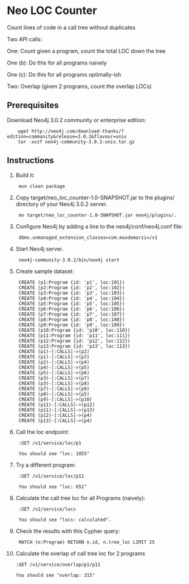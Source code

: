 # Neo LOC Counter

Count lines of code in a call tree without duplicates


Two API calls:

One: Count given a program, count the total LOC down the tree

One (b): Do this for all programs naively

One (c): Do this for all programs optimally-ish

Two: Overlap (given 2 programs, count the overlap LOCs)

Prerequisites
-------------

Download Neo4j 3.0.2 community or enterprise edition:

        wget http://neo4j.com/download-thanks/?edition=community&release=3.0.2&flavour=unix
        tar -xvzf neo4j-community-3.0.2-unix.tar.gz


Instructions
-------------

1. Build it:

        mvn clean package

2. Copy target/neo_loc_counter-1.0-SNAPSHOT.jar to the plugins/ directory of your Neo4j 3.0.2 server.

        mv target/neo_loc_counter-1.0-SNAPSHOT.jar neo4j/plugins/.

3. Configure Neo4j by adding a line to the neo4j/conf/neo4j.conf file:

        dbms.unmanaged_extension_classes=com.maxdemarzi=/v1

4. Start Neo4j server.

        neo4j-community-3.0.2/bin/neo4j start

5. Create sample dataset:

        CREATE (p1:Program {id: 'p1', loc:101})
        CREATE (p2:Program {id: 'p2', loc:102})
        CREATE (p3:Program {id: 'p3', loc:103})
        CREATE (p4:Program {id: 'p4', loc:104})
        CREATE (p5:Program {id: 'p5', loc:105})
        CREATE (p6:Program {id: 'p6', loc:106})
        CREATE (p7:Program {id: 'p7', loc:107})
        CREATE (p8:Program {id: 'p8', loc:108})
        CREATE (p9:Program {id: 'p9', loc:109})
        CREATE (p10:Program {id: 'p10', loc:110})
        CREATE (p11:Program {id: 'p11', loc:111})
        CREATE (p12:Program {id: 'p12', loc:112})
        CREATE (p13:Program {id: 'p13', loc:113})
        CREATE (p1)-[:CALLS]->(p2)
        CREATE (p1)-[:CALLS]->(p3)
        CREATE (p2)-[:CALLS]->(p4)
        CREATE (p4)-[:CALLS]->(p5)
        CREATE (p5)-[:CALLS]->(p6)
        CREATE (p3)-[:CALLS]->(p7)
        CREATE (p3)-[:CALLS]->(p8)
        CREATE (p7)-[:CALLS]->(p9)
        CREATE (p8)-[:CALLS]->(p5)
        CREATE (p9)-[:CALLS]->(p10)
        CREATE (p11)-[:CALLS]->(p12)
        CREATE (p11)-[:CALLS]->(p13)
        CREATE (p12)-[:CALLS]->(p4)
        CREATE (p13)-[:CALLS]->(p4)

6. Call the loc endpoint:

        :GET /v1/service/loc/p1

        You should see "loc: 1055"

7. Try a different program:

        :GET /v1/service/loc/p11

        You should see "loc: 651"

8. Calculate the call tree loc for all Programs (naively):

        :GET /v1/service/locs

        You should see "locs: calculated".

9. Check the results with this Cypher query:

        MATCH (n:Program) RETURN n.id, n.tree_loc LIMIT 25

10. Calculate the overlap of call tree loc for 2 programs

        :GET /v1/service/overlap/p1/p11

        You should see "overlap: 315"